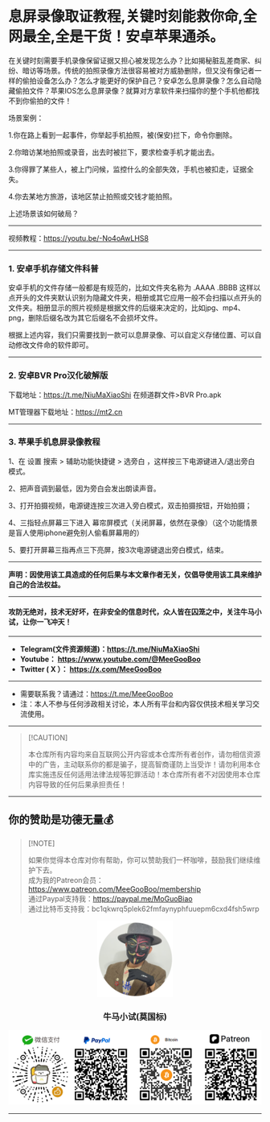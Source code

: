 # 息屏录像取证教程,关键时刻能救你命,全网最全,全是干货！安卓苹果通杀。

在关键时刻需要手机录像保留证据又担心被发现怎么办？比如揭秘脏乱差商家、纠纷、暗访等场景。传统的拍照录像方法很容易被对方威胁删除，但又没有像记者一样的偷拍设备怎么办？怎么才能更好的保护自己？安卓怎么息屏录像？怎么自动隐藏偷拍文件？苹果IOS怎么息屏录像？就算对方拿软件来扫描你的整个手机他都找不到你偷拍的文件！

场景案例：

1.你在路上看到一起事件，你举起手机拍照，被(保安)拦下，命令你删除。

2.你暗访某地拍照或录音，出去时被拦下，要求检查手机才能出去。

3.你得罪了某些人，被上门问候，监控什么的全部失效，手机也被扣走，证据全失。

4.你去某地方旅游，该地区禁止拍照或交钱才能拍照。

上述场景该如何破局？

****

视频教程：https://youtu.be/-No4oAwLHS8

****

### 1. 安卓手机存储文件科普

安卓手机的文件存储一般都是有规范的，比如文件夹名称为 .AAAA  .BBBB 这样以点开头的文件夹默认识别为隐藏文件夹，相册或其它应用一般不会扫描以点开头的文件夹。相册显示的照片视频是根据文件的后缀来决定的，比如jpg、mp4、png，删除后缀名改为其它后缀名不会损坏文件。

根据上述内容，我们只需要找到一款可以息屏录像、可以自定义存储位置、可以自动修改文件命的软件即可。

****

### 2. 安卓BVR Pro汉化破解版

下载地址：https://t.me/NiuMaXiaoShi  在频道群文件>BVR Pro.apk

MT管理器下载地址：https://mt2.cn

****

### 3. 苹果手机息屏录像教程

1、在 设置 搜索 > 辅助功能快捷键 > 选旁白 ，这样按三下电源键进入/退出旁白模式。

2、把声音调到最低，因为旁白会发出朗读声音。

3、打开拍摄视频，电源键连按三次进入旁白模式，双击拍摄按钮，开始拍摄；

4、三指轻点屏幕三下进入 幕帘屏模式（关闭屏幕，依然在录像）（这个功能情景是盲人使用iphone避免别人偷看屏幕用的）

5、要打开屏幕三指再点三下亮屏，按3次电源键退出旁白模式，结束。



****

**声明：因使用该工具造成的任何后果与本文章作者无关，仅倡导使用该工具来维护自己的合法权益。**

****

#### 攻防无绝对，技术无好坏，在非安全的信息时代，众人皆在囚笼之中，关注牛马小试，让你一飞冲天！

****

- **Telegram(文件资源频道)：https://t.me/NiuMaXiaoShi**
- **Youtube：  https://www.youtube.com/@MeeGooBoo**
- **Twitter ( X ）：  https://x.com/MeeGooBoo**

****

- 需要联系我？请通过：https://t.me/MeeGooBoo
- 注：本人不参与任何涉政相关讨论，本人所有平台和内容仅供技术相关学习交流使用。

****

>  [!CAUTION]
>
> 本仓库所有内容均来自互联网公开内容或本仓库所有者创作，请勿相信资源中的广告，主动联系你的都是骗子，提高智商谨防上当受诈！请勿利用本仓库实施违反任何适用法律法规等犯罪活动！本仓库所有者不对因使用本仓库内容导致的任何后果承担责任！

****

## 你的赞助是功德无量💰

>  [!NOTE]
>
> 如果你觉得本仓库对你有帮助，你可以赞助我们一杯咖啡，鼓励我们继续维护下去。<br>
> 成为我的Patreon会员：https://www.patreon.com/MeeGooBoo/membership<br>
> 通过Paypal支持我：https://paypal.me/MoGuoBiao<br>
> 通过比特币支持我：bc1qkwrq5plek62fmfaynyphfuuepm6cxd4fsh5wrp



<p align="center" >
    <img src="https://raw.githubusercontent.com/MeeGooBoo/2025/refs/heads/main/static/imgs/logo.png" width="150">
    <h3 align="center">牛马小试(莫国标)</h3>
    <p align="center">
        <img src="https://raw.githubusercontent.com/MeeGooBoo/2025/refs/heads/main/static/imgs/pays.png">
    </p>
</p>


****
